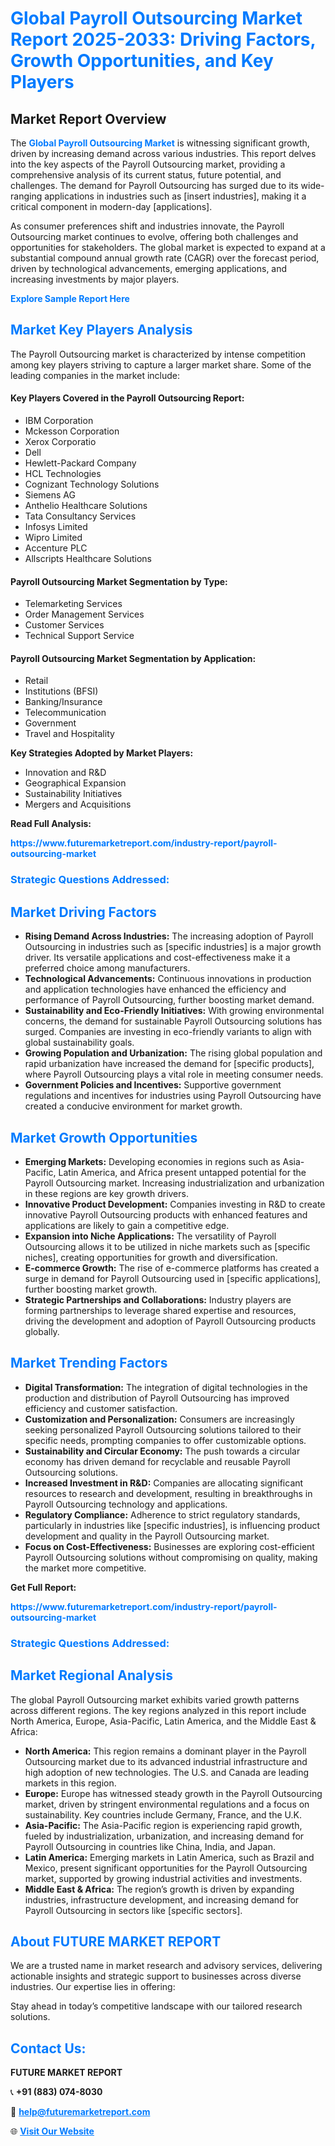 <h1 style="color: #007BFF;">Global Payroll Outsourcing Market Report 2025-2033: Driving Factors, Growth Opportunities, and Key Players</h1>

<section id="overview">
<h2>Market Report Overview</h2>
<p>The <a href="https://www.futuremarketreport.com/industry-report/payroll-outsourcing-market" style="color: #007BFF; text-decoration: none;"><strong>Global Payroll Outsourcing Market</strong></a> is witnessing significant growth, driven by increasing demand across various industries. This report delves into the key aspects of the Payroll Outsourcing market, providing a comprehensive analysis of its current status, future potential, and challenges. The demand for Payroll Outsourcing has surged due to its wide-ranging applications in industries such as [insert industries], making it a critical component in modern-day [applications].</p>
<p>As consumer preferences shift and industries innovate, the Payroll Outsourcing market continues to evolve, offering both challenges and opportunities for stakeholders. The global market is expected to expand at a substantial compound annual growth rate (CAGR) over the forecast period, driven by technological advancements, emerging applications, and increasing investments by major players.</p>
</section>

<section id="overview">
<p><a href="https://www.futuremarketreport.com/request-sample/reportId=27359" style="color: #007BFF; text-decoration: none;"><strong>Explore Sample Report Here</strong></a></p>
</section>

<section id="key-players">
<h2 style="color: #007BFF;">Market Key Players Analysis</h2>
<p>The Payroll Outsourcing market is characterized by intense competition among key players striving to capture a larger market share. Some of the leading companies in the market include:</p>
<h4>Key Players Covered in the Payroll Outsourcing Report:</h4>
<ul><li>IBM Corporation</li><li>Mckesson Corporation</li><li>Xerox Corporatio</li><li>Dell</li><li>Hewlett-Packard Company</li><li>HCL Technologies</li><li>Cognizant Technology Solutions</li><li>Siemens AG</li><li>Anthelio Healthcare Solutions</li><li>Tata Consultancy Services</li><li>Infosys Limited</li><li>Wipro Limited</li><li>Accenture PLC</li><li>Allscripts Healthcare Solutions</li></ul>
<h4>Payroll Outsourcing Market Segmentation by Type:</h4>
<ul><li>Telemarketing Services</li><li>Order Management Services</li><li>Customer Services</li><li>Technical Support Service</li></ul>

<h4>Payroll Outsourcing Market Segmentation by Application:</h4>
<ul><li>Retail</li><li>Institutions (BFSI)</li><li>Banking/Insurance</li><li>Telecommunication</li><li>Government</li><li>Travel and Hospitality</li></ul>
<p><strong>Key Strategies Adopted by Market Players:</strong></p>
<ul>
<li>Innovation and R&D</li>
<li>Geographical Expansion</li>
<li>Sustainability Initiatives</li>
<li>Mergers and Acquisitions</li>
</ul>
</section>

<section>
<p><strong>Read Full Analysis: </strong></p><a href="https://www.futuremarketreport.com/industry-report/payroll-outsourcing-market" style="color: #007BFF; text-decoration: none;"><strong>https://www.futuremarketreport.com/industry-report/payroll-outsourcing-market</strong></a>
<h3 style="color: #007BFF;">Strategic Questions Addressed:</h3>
</section>

<section id="driving-factors">
<h2 style="color: #007BFF;">Market Driving Factors</h2>
<ul>
<li><strong>Rising Demand Across Industries:</strong> The increasing adoption of Payroll Outsourcing in industries such as [specific industries] is a major growth driver. Its versatile applications and cost-effectiveness make it a preferred choice among manufacturers.</li>
<li><strong>Technological Advancements:</strong> Continuous innovations in production and application technologies have enhanced the efficiency and performance of Payroll Outsourcing, further boosting market demand.</li>
<li><strong>Sustainability and Eco-Friendly Initiatives:</strong> With growing environmental concerns, the demand for sustainable Payroll Outsourcing solutions has surged. Companies are investing in eco-friendly variants to align with global sustainability goals.</li>
<li><strong>Growing Population and Urbanization:</strong> The rising global population and rapid urbanization have increased the demand for [specific products], where Payroll Outsourcing plays a vital role in meeting consumer needs.</li>
<li><strong>Government Policies and Incentives:</strong> Supportive government regulations and incentives for industries using Payroll Outsourcing have created a conducive environment for market growth.</li>
</ul>
</section>

<section id="growth-opportunities">
<h2 style="color: #007BFF;">Market Growth Opportunities</h2>
<ul>
<li><strong>Emerging Markets:</strong> Developing economies in regions such as Asia-Pacific, Latin America, and Africa present untapped potential for the Payroll Outsourcing market. Increasing industrialization and urbanization in these regions are key growth drivers.</li>
<li><strong>Innovative Product Development:</strong> Companies investing in R&D to create innovative Payroll Outsourcing products with enhanced features and applications are likely to gain a competitive edge.</li>
<li><strong>Expansion into Niche Applications:</strong> The versatility of Payroll Outsourcing allows it to be utilized in niche markets such as [specific niches], creating opportunities for growth and diversification.</li>
<li><strong>E-commerce Growth:</strong> The rise of e-commerce platforms has created a surge in demand for Payroll Outsourcing used in [specific applications], further boosting market growth.</li>
<li><strong>Strategic Partnerships and Collaborations:</strong> Industry players are forming partnerships to leverage shared expertise and resources, driving the development and adoption of Payroll Outsourcing products globally.</li>
</ul>
</section>

<section id="trending-factors">
<h2 style="color: #007BFF;">Market Trending Factors</h2>
<ul>
<li><strong>Digital Transformation:</strong> The integration of digital technologies in the production and distribution of Payroll Outsourcing has improved efficiency and customer satisfaction.</li>
<li><strong>Customization and Personalization:</strong> Consumers are increasingly seeking personalized Payroll Outsourcing solutions tailored to their specific needs, prompting companies to offer customizable options.</li>
<li><strong>Sustainability and Circular Economy:</strong> The push towards a circular economy has driven demand for recyclable and reusable Payroll Outsourcing solutions.</li>
<li><strong>Increased Investment in R&D:</strong> Companies are allocating significant resources to research and development, resulting in breakthroughs in Payroll Outsourcing technology and applications.</li>
<li><strong>Regulatory Compliance:</strong> Adherence to strict regulatory standards, particularly in industries like [specific industries], is influencing product development and quality in the Payroll Outsourcing market.</li>
<li><strong>Focus on Cost-Effectiveness:</strong> Businesses are exploring cost-efficient Payroll Outsourcing solutions without compromising on quality, making the market more competitive.</li>
</ul>
</section>

<section>
<p><strong>Get Full Report: </strong></p><a href="https://www.futuremarketreport.com/industry-report/payroll-outsourcing-market" style="color: #007BFF; text-decoration: none;"><strong>https://www.futuremarketreport.com/industry-report/payroll-outsourcing-market</strong></a>
<h3 style="color: #007BFF;">Strategic Questions Addressed:</h3>
</section>


<section id="regional-analysis">
<h2 style="color: #007BFF;">Market Regional Analysis</h2>
<p>The global Payroll Outsourcing market exhibits varied growth patterns across different regions. The key regions analyzed in this report include North America, Europe, Asia-Pacific, Latin America, and the Middle East & Africa:</p>
<ul>
<li><strong>North America:</strong> This region remains a dominant player in the Payroll Outsourcing market due to its advanced industrial infrastructure and high adoption of new technologies. The U.S. and Canada are leading markets in this region.</li>
<li><strong>Europe:</strong> Europe has witnessed steady growth in the Payroll Outsourcing market, driven by stringent environmental regulations and a focus on sustainability. Key countries include Germany, France, and the U.K.</li>
<li><strong>Asia-Pacific:</strong> The Asia-Pacific region is experiencing rapid growth, fueled by industrialization, urbanization, and increasing demand for Payroll Outsourcing in countries like China, India, and Japan.</li>
<li><strong>Latin America:</strong> Emerging markets in Latin America, such as Brazil and Mexico, present significant opportunities for the Payroll Outsourcing market, supported by growing industrial activities and investments.</li>
<li><strong>Middle East & Africa:</strong> The region’s growth is driven by expanding industries, infrastructure development, and increasing demand for Payroll Outsourcing in sectors like [specific sectors].</li>
</ul>
</section>

<footer>
<h2 style="color: #007BFF;">About FUTURE MARKET REPORT</h2>
<p>We are a trusted name in market research and advisory services, delivering actionable insights and strategic support to businesses across diverse industries. Our expertise lies in offering:</p>

<p>Stay ahead in today’s competitive landscape with our tailored research solutions.</p>

<h2 style="color: #007BFF;">Contact Us:</h2>
<p><strong>FUTURE MARKET REPORT</strong></p>
<p>📞 <strong>+91 (883) 074-8030</strong></p>
<p>📧 <strong><a href="mailto:help@futuremarketreport.com" style="color: #007BFF;">help@futuremarketreport.com</a></strong></p>
<p>🌐 <strong><a href="https://www.futuremarketreport.com/" style="color: #007BFF;">Visit Our Website</a></strong></p>
</footer>